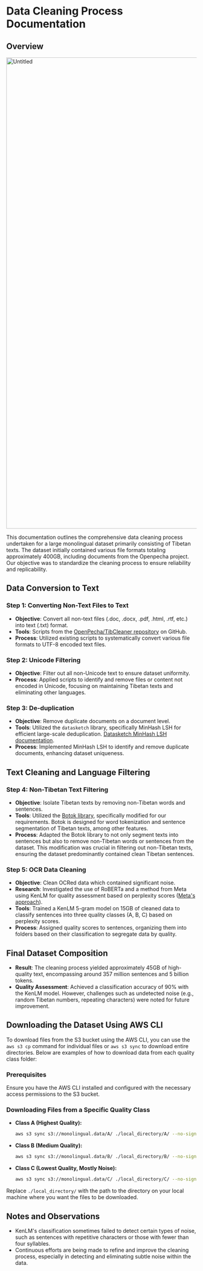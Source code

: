 # Data Cleaning Process Documentation

## Overview
<img width="1248" alt="Untitled" src="https://github.com/OpenPecha/Monolingual-Bo-data/assets/72848416/e63bc7b5-41b3-4d78-b8e5-463b1c9a5443">

This documentation outlines the comprehensive data cleaning process undertaken for a large monolingual dataset primarily consisting of Tibetan texts. The dataset initially contained various file formats totaling approximately 400GB, including documents from the Openpecha project. Our objective was to standardize the cleaning process to ensure reliability and replicability.

## Data Conversion to Text

### Step 1: Converting Non-Text Files to Text

- **Objective**: Convert all non-text files (.doc, .docx, .pdf, .html, .rtf, etc.) into text (.txt) format.
- **Tools**: Scripts from the [OpenPecha/TibCleaner repository](https://github.com/OpenPecha/TibCleaner/tree/main/src/tibcleaner) on GitHub.
- **Process**: Utilized existing scripts to systematically convert various file formats to UTF-8 encoded text files.

### Step 2: Unicode Filtering

- **Objective**: Filter out all non-Unicode text to ensure dataset uniformity.
- **Process**: Applied scripts to identify and remove files or content not encoded in Unicode, focusing on maintaining Tibetan texts and eliminating other languages.

### Step 3: De-duplication

- **Objective**: Remove duplicate documents on a document level.
- **Tools**: Utilized the `datasketch` library, specifically MinHash LSH for efficient large-scale deduplication. [Datasketch MinHash LSH documentation](https://ekzhu.com/datasketch/lsh.html#minhash-lsh).
- **Process**: Implemented MinHash LSH to identify and remove duplicate documents, enhancing dataset uniqueness.

## Text Cleaning and Language Filtering

### Step 4: Non-Tibetan Text Filtering

- **Objective**: Isolate Tibetan texts by removing non-Tibetan words and sentences.
- **Tools**: Utilized the [Botok library](https://github.com/OpenPecha/Botok), specifically modified for our requirements. Botok is designed for word tokenization and sentence segmentation of Tibetan texts, among other features.
- **Process**: Adapted the Botok library to not only segment texts into sentences but also to remove non-Tibetan words or sentences from the dataset. This modification was crucial in filtering out non-Tibetan texts, ensuring the dataset predominantly contained clean Tibetan sentences.

### Step 5: OCR Data Cleaning

- **Objective**: Clean OCRed data which contained significant noise.
- **Research**: Investigated the use of RoBERTa and a method from Meta using KenLM for quality assessment based on perplexity scores ([Meta's approach](https://arxiv.org/pdf/1911.00359.pdf)).
- **Tools**: Trained a KenLM 5-gram model on 15GB of cleaned data to classify sentences into three quality classes (A, B, C) based on perplexity scores.
- **Process**: Assigned quality scores to sentences, organizing them into folders based on their classification to segregate data by quality.

## Final Dataset Composition

- **Result**: The cleaning process yielded approximately 45GB of high-quality text, encompassing around 357 million sentences and 5 billion tokens.
- **Quality Assessment**: Achieved a classification accuracy of 90% with the KenLM model. However, challenges such as undetected noise (e.g., random Tibetan numbers, repeating characters) were noted for future improvement.
## Downloading the Dataset Using AWS CLI

To download files from the S3 bucket using the AWS CLI, you can use the `aws s3 cp` command for individual files or `aws s3 sync` to download entire directories. Below are examples of how to download data from each quality class folder:

### Prerequisites
Ensure you have the AWS CLI installed and configured with the necessary access permissions to the S3 bucket.

### Downloading Files from a Specific Quality Class

- **Class A (Highest Quality):**
  ```sh
  aws s3 sync s3://monolingual.data/A/ ./local_directory/A/ --no-sign-request
  ```

- **Class B (Medium Quality):**
  ```sh
  aws s3 sync s3://monolingual.data/B/ ./local_directory/B/ --no-sign-request
  ```

- **Class C (Lowest Quality, Mostly Noise):**
  ```sh
  aws s3 sync s3://monolingual.data/C/ ./local_directory/C/ --no-sign-request
  ```

Replace `./local_directory/` with the path to the directory on your local machine where you want the files to be downloaded.

## Notes and Observations

- KenLM's classification sometimes failed to detect certain types of noise, such as sentences with repetitive characters or those with fewer than four syllables.
- Continuous efforts are being made to refine and improve the cleaning process, especially in detecting and eliminating subtle noise within the data.


